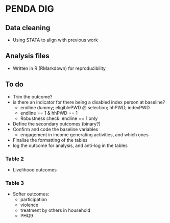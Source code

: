 # PENDA DIG 
## Data cleaning 

* Using STATA to align with previous work

## Analysis files 

* Written in R (RMarkdown) for reproducibility  

## To do 

* Trim the outcome? 
* is there an indicator for there being a disabled index person at baseline?
  * endline dummy; eligiblePWD @ selection; hhPWD; indexPWD 
  * endline == 1 & hhPWD == 1 
  * Robustness check: endline == 1 only 
* Define the secondary outcomes (binary?)
* Confirm and code the baseline variables 
  * engagement in income generating activities, and which ones
* Finalise the formatting of the tables 
* log the outcome for analysis, and anti-log in the tables


### Table 2
* Livelihood outcomes 

### Table 3
* Softer outcomes: 
  * participation
  * violence
  * treatment by others in household
  * PHQ9 
